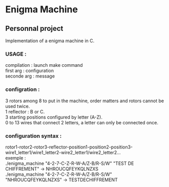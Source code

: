 # Enigma Machine
## Personnal project
Implementation of a enigma machine in C.  
### USAGE :
compilation : launch make command  
first arg : configuration  
seconde arg : message  
### configration :
3 rotors among 8 to put in the machine, order matters and rotors cannot be used twice.  
1 reflector : B or C.  
3 starting positions configured by letter (A-Z).  
0 to 13 wires that connect 2 letters, a letter can only be connected once.
### configuration syntax :
rotor1-rotor2-rotor3-reflector-position1-position2-position3-wire1_letter1/wire1_letter2-wire2_letter1/wire2_letter2...  
exemple :  
./enigma_machine "4-2-7-C-Z-R-W-A/Z-B/R-S/W" "TEST DE CHIFFREMENT" -> NHROUCQFEYKQLNZXS  
./enigma_machine "4-2-7-C-Z-R-W-A/Z-B/R-S/W" "NHROUCQFEYKQLNZXS" -> TESTDECHIFFREMENT  
